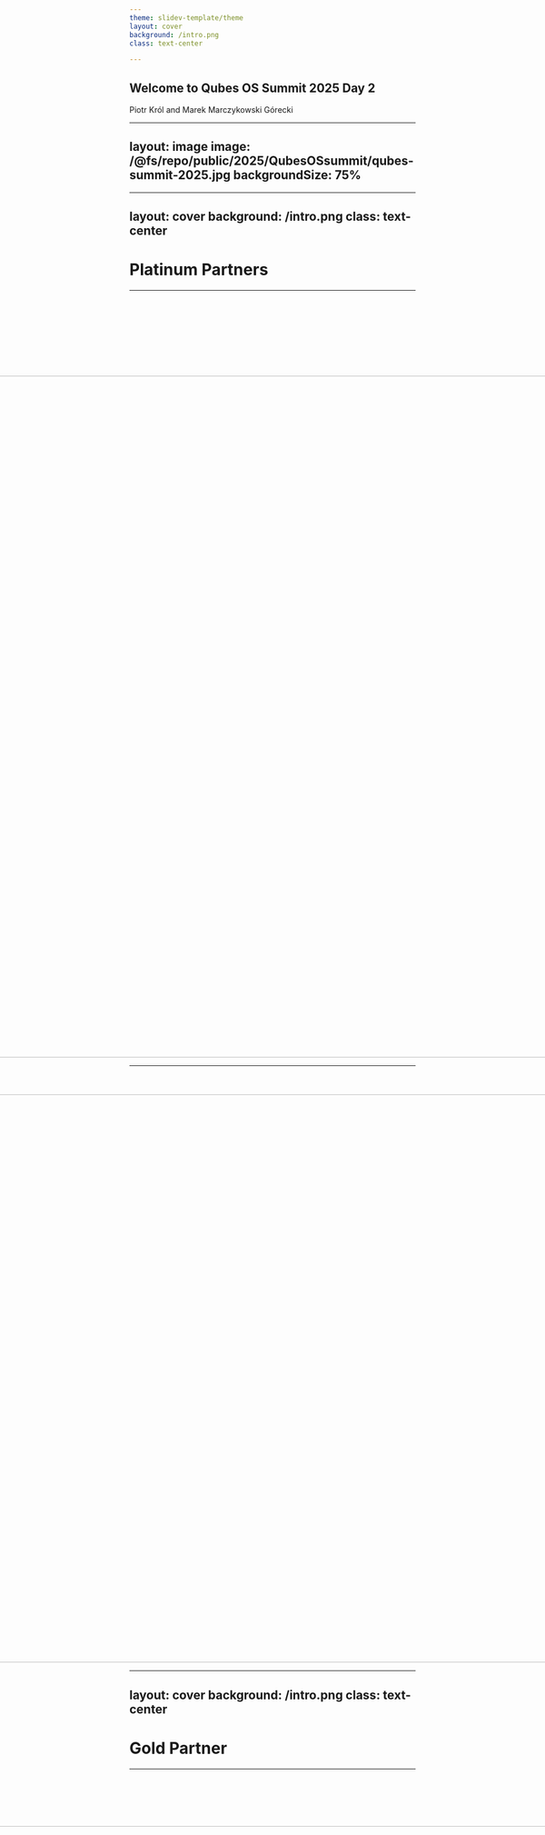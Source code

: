 ```yaml
---
theme: slidev-template/theme
layout: cover
background: /intro.png
class: text-center

---
```

## Welcome to Qubes OS Summit 2025 Day 2

Piotr Król and Marek Marczykowski Górecki

---
layout: image
image: /@fs/repo/public/2025/QubesOSsummit/qubes-summit-2025.jpg
backgroundSize: 75%
---

---
layout: cover
background: /intro.png
class: text-center
---

# Platinum Partners

---

<div style="display: flex; justify-content: center; align-items: center;
  margin-top:150px;">
  <center>
    <img src="/@fs/repo/public/2024/QubesOSsummit/fopf_logo.png" width="1200">
  </center>
</div>

<!--

We are grateful that the Freedom of the Press Foundation returns as a generous
Platinum Partner. Their continued support is crucial for our work. Their mission
to defend press freedom and privacy by building secure tools like SecureDrop
aligns directly with the core values of the Qubes OS project and this summit.

-->

---

<div style="display: flex; justify-content: center; align-items: center;
  margin-top:50px;">
  <center>
    <img src="/@fs/repo/public/2025/QubesOSsummit/ExpressVPN logo-Vertical.png"
      width="1000">
  </center>
</div>

<!--

We welcome ExpressVPN as a new Platinum Partner. Their commitment to privacy is
demonstrated through tangible actions: they subject their no-logs policy to
third-party audits and have open-sourced their Lightway protocol. This approach
to building trust is important in our field, and we thank them for their
support.

-->

---
layout: cover
background: /intro.png
class: text-center
---

# Gold Partner

---

<div style="display: flex; justify-content: center; align-items: center;
  margin-top:100px;">
<center><img src="/@fs/repo/public/2025/QubesOSsummit/mullvad_logo.png" width="1000"></center>
</div>

<!--

Mullvad's support for the community is well-known, and we're pleased to have
them back as a Gold Partner. Their approach to privacy is not just theoretical;
it's implemented through features like anonymous accounts and cash payments, and
shown by their support for open-source projects like WireGuard. We appreciate
their consistent and practical commitment to our shared goals.

-->

---
layout: cover
background: /intro.png
class: text-center
---

# Silver Partners

---

<div style="display: flex; justify-content: center; align-items: center; gap:
  1rem; height: 20vh;">
  <img src="/@fs/repo/public/2024/QubesOSsummit/novacustom_logo.png"
    style="max-width: 50%; height: auto;">
  <img src="/@fs/repo/public/2024/QubesOSsummit/nitrokey_logo.png"
    style="max-width: 80%; height: auto;">
</div>

<div style="display: flex; justify-content: center; align-items: center;
  height: 20vh;">
  <img
    src="/@fs/repo/public/2025/QubesOSsummit/power-up-privacy-logo-light.png"
    style="max-width: 40%; height: auto;">
</div>

<!--

NovaCustom continues their support. NovaCustom delivers Qubes OS Certified
Hardware, offering users machines that are tested and verified for compatibility
and providing a solid foundation for a secure system.

We're also happy to have Nitrokey back with us. Nitrokey develops open-source
security hardware, including FIDO-compliant keys and devices compatible with
Heads firmware, which helps secure the boot process.

We welcome Power Up Privacy, a non-profit organization dedicated to making
privacy-enhancing technologies more accessible. They support projects and create
educational resources to help advance online privacy and security.

-->

---

# Day 2 agenda

### 10:00-10:10

#### **_Welcome to Qubes OS Summit 2025 Day 2_** - Piotr (3mdeb), Marek (ITL)

### 10:15-10:45

#### **_NovaCustom: Intel Boot Guard e-fusing, HSI levels, Capsule Updates and new products_** - Wessel (NovaCustom)

### 10:40-11:20

#### **_Update on UEFI Secure Boot in Qubes OS_** - Kamil (3mdeb)

### 11:25-11:55

#### **_Can It Run TrenchBoot?_** - Maciej (3mdeb)

### 12:00-12:30

#### **_Qubes Windows Tools: the present and the future_** - Rafał (Main developer of Qubes Windows Tools)

### 12:35-12:55

#### **_Recent Advances in Device Management in Qubes OS_** - Piotr (ITL)

---
zoom: 0.96
---

# Day 2 agenda

### 14:30-15:00

#### **_Qubes OS CI review_** - Marek (ITL)

### 15:05-15:35

#### **_rST Documentation and Localization in Qubes OS_** - m, Tobias

### 15:40-16:10

#### **_Ansible in Qubes OS_** - Frédéric

### 16:15-16:45

#### **_Even More Control: What's New With Qubes GUI Tools_** - Marta (ITL)

### 16:50-17:20

#### **_Update on Qubes Air_** - Ben (ITL)

### 17:25-17:55

#### **_Seven Ways to Profit from Qubes OS under the EU CRA_** - Peter (Retired IT Security and Privacy Researcher)

### 17:25-17:55

#### **_Closing Notes_** - Piotr (3mdeb)

---
layout: cover
background: /intro.png
class: text-center
---

# Q&A
